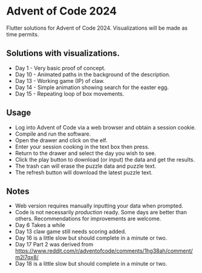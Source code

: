 # Advent of Code 2024
Flutter solutions for Advent of Code 2024.  Visualizations will be made as time permits.

## Solutions with visualizations.
- Day 1 - Very basic proof of concept.
- Day 10 - Animated paths in the background of the description.
- Day 13 - Working game (IP) of claw.
- Day 14 - Simple animation showing search for the easter egg.
- Day 15 - Repeating loop of box movements.

## Usage
- Log into Advent of Code via a web browser and obtain a session cookie.
- Compile and run the software.
- Open the drawer and click on the elf.
- Enter your session cooking in the text box then press.
- Return to the drawer and select the day you wish to see.
- Click the play button to download (or input) the data and get the results.
- The trash can will erase the puzzle data and puzzle text.
- The refresh button will download the latest puzzle text.

## Notes
- Web version requires manually inputting your data when prompted.
- Code is not necessarily _production_ ready.  Some days are better than others.  Recommendations for improvements are welcome.
- Day 6 Takes a while
- Day 13 claw game still needs scoring added.
- Day 16 is a little slow but should complete in a minute or two.
- Day 17 Part 2 was derived from https://www.reddit.com/r/adventofcode/comments/1hg38ah/comment/m2l7qx8/
- Day 18 is a little slow but should complete in a minute or two.